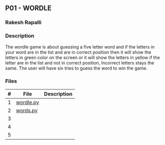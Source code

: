 ## P01 - WORDLE
### Rakesh Rapalli
### Description

The wordle game is about guessing a five letter word and if the letters in your word are in the list and are in correct position then it will show the letters in green color on the screen or it will show the letters in yellow if the letter are in the list and not in correct position, Incorrect letters stays the same. The user will have six tries to guess the word to win the game.

### Files

|   #   | File      | Description                                  |
| :---: | --------- | -------------------------------------------- |
|   1   | [wordle.py](https://github.com/RakeshRapalli6/5443-2D-Rakesh/blob/main/Assignments/P01/wordle.py)   | 
|   2   | [words.py](https://github.com/RakeshRapalli6/5443-2D-Rakesh/blob/main/Assignments/P01/words.py)     |
|   3   |
|   4   |
|   5   |

